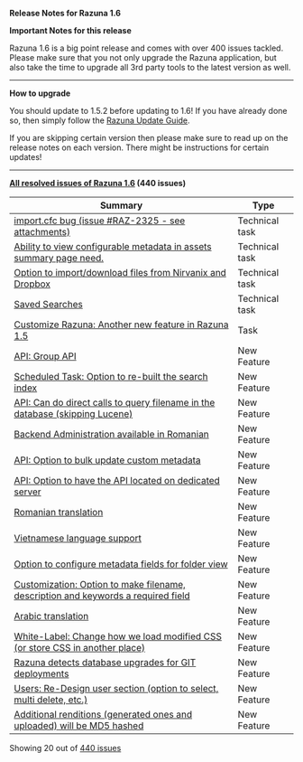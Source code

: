 **Release Notes for Razuna 1.6**

**Important Notes for this release**

Razuna 1.6 is a big point release and comes with over 400 issues tackled. Please make sure that you not only upgrade the Razuna application, but also take the time to upgrade all 3rd party tools to the latest version as well.

___

**How to upgrade**

You should update to 1.5.2 before updating to 1.6! If you have already done so, then simply follow the [Razuna Update Guide](/installation/Upgrade/).

If you are skipping certain version then please make sure to read up on the release notes on each version. There might be instructions for certain updates!

___

**[All resolved issues of Razuna 1.6](http://issues.razuna.com/secure/IssueNavigator.jspa?reset=true&jqlQuery=fixVersion%20=%20%221.6%22%20AND%20project%20=%20RAZ%20ORDER%20BY%20issuetype%20DESC,%20key%20DESC&tempMax=1000&src=confmacro) (440 issues)**

|Summary|Type|
|-------|----|
|[import.cfc bug (issue #RAZ-2325 - see attachments)]()|  Technical task   |
|[Ability to view configurable metadata in assets summary page need.]()|  Technical task   |
|[Option to import/download files from Nirvanix and Dropbox ]()|  Technical task   |
|[Saved Searches ]()|  Technical task   |
|[Customize Razuna: Another new feature in Razuna 1.5 ]()|  Task   |
|[API: Group API ]()|  New Feature   |
|[Scheduled Task: Option to re-built the search index ]()|  New Feature   |
|[API: Can do direct calls to query filename in the database (skipping Lucene) ]()|  New Feature   |
|[Backend Administration available in Romanian ]()|  New Feature   |
|[API: Option to bulk update custom metadata ]()|  New Feature    |
|[API: Option to have the API located on dedicated server ]()|  New Feature   |
|[Romanian translation ]()|  New Feature   |
|[Vietnamese language support ]()|  New Feature   |
|[Option to configure metadata fields for folder view ]()|   New Feature  |
|[Customization: Option to make filename, description and keywords a required field ]()| New Feature    |
|[Arabic translation ]()|  New Feature   |
|[White-Label: Change how we load modified CSS (or store CSS in another place) ]()|  New Feature   |
|[Razuna detects database upgrades for GIT deployments ]()| New Feature    |
|[Users: Re-Design user section (option to select, multi delete, etc.) ]()| New Feature    |
|[Additional renditions (generated ones and uploaded) will be MD5 hashed ]()|  New Feature   |

Showing 20 out of [440 issues](http://issues.razuna.com/secure/IssueNavigator.jspa?reset=true&jqlQuery=fixVersion%20=%20%221.6%22%20AND%20project%20=%20RAZ%20ORDER%20BY%20issuetype%20DESC,%20key%20DESC&tempMax=1000&src=confmacro)





























